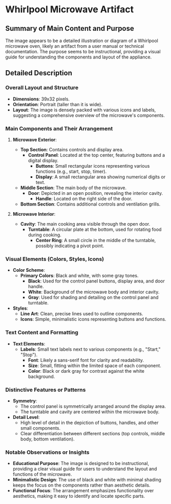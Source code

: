 # Whirlpool Microwave Artifact

## Summary of Main Content and Purpose
The image appears to be a detailed illustration or diagram of a Whirlpool microwave oven, likely an artifact from a user manual or technical documentation. The purpose seems to be instructional, providing a visual guide for understanding the components and layout of the appliance.

## Detailed Description

### Overall Layout and Structure
- **Dimensions**: 39x32 pixels.
- **Orientation**: Portrait (taller than it is wide).
- **Layout**: The image is densely packed with various icons and labels, suggesting a comprehensive overview of the microwave's components.

### Main Components and Their Arrangement
1. **Microwave Exterior**:
   - **Top Section**: Contains controls and display area.
     - **Control Panel**: Located at the top center, featuring buttons and a digital display.
       - **Buttons**: Small rectangular icons representing various functions (e.g., start, stop, timer).
       - **Display**: A small rectangular area showing numerical digits or text.
   - **Middle Section**: The main body of the microwave.
     - **Door**: Depicted in an open position, revealing the interior cavity.
       - **Handle**: Located on the right side of the door.
   - **Bottom Section**: Contains additional controls and ventilation grills.

2. **Microwave Interior**:
   - **Cavity**: The main cooking area visible through the open door.
     - **Turntable**: A circular plate at the bottom, used for rotating food during cooking.
       - **Center Ring**: A small circle in the middle of the turntable, possibly indicating a pivot point.

### Visual Elements (Colors, Styles, Icons)
- **Color Scheme**:
  - **Primary Colors**: Black and white, with some gray tones.
    - **Black**: Used for the control panel buttons, display area, and door handle.
    - **White**: Background of the microwave body and interior cavity.
    - **Gray**: Used for shading and detailing on the control panel and turntable.
- **Styles**:
  - **Line Art**: Clean, precise lines used to outline components.
  - **Icons**: Simple, minimalistic icons representing buttons and functions.

### Text Content and Formatting
- **Text Elements**:
  - **Labels**: Small text labels next to various components (e.g., "Start," "Stop").
    - **Font**: Likely a sans-serif font for clarity and readability.
    - **Size**: Small, fitting within the limited space of each component.
    - **Color**: Black or dark gray for contrast against the white background.

### Distinctive Features or Patterns
- **Symmetry**:
  - The control panel is symmetrically arranged around the display area.
  - The turntable and cavity are centered within the microwave body.
- **Detail Level**:
  - High level of detail in the depiction of buttons, handles, and other small components.
  - Clear differentiation between different sections (top controls, middle body, bottom ventilation).

### Notable Observations or Insights
- **Educational Purpose**: The image is designed to be instructional, providing a clear visual guide for users to understand the layout and functions of the microwave.
- **Minimalistic Design**: The use of black and white with minimal shading keeps the focus on the components rather than aesthetic details.
- **Functional Focus**: The arrangement emphasizes functionality over aesthetics, making it easy to identify and locate specific parts.
